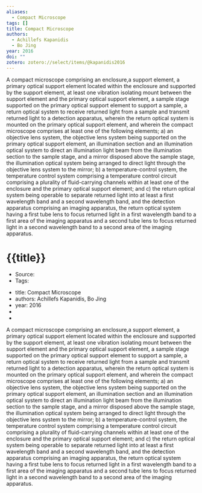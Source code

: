 ```yaml
---
aliases:
  - Compact Microscope
tags: []
title: Compact Microscope
authors:
  - Achillefs Kapanidis
  - Bo Jing
year: 2016
doi: ""
zotero: zotero://select/items/@kapanidis2016
---
```

<!-- START_ABSTRACT -->
A compact microscope comprising an enclosure,a support element, a primary optical support element located within the enclosure and supported by the support element, at least one vibration isolating mount between the support element and the primary optical support element, a sample stage supported on the primary optical support element to support a sample, a return optical system to receive returned light from a sample and transmit returned light to a detection apparatus, wherein the return optical system is mounted on the primary optical support element, and wherein the compact microscope comprises at least one of the following elements; a) an objective lens system, the objective lens system being supported on the primary optical support element, an illumination section and an illumination optical system to direct an illumination light beam from the illumination section to the sample stage, and a mirror disposed above the sample stage, the illumination optical system being arranged to direct light through the objective lens system to the mirror; b) a temperature-control system, the temperature control system comprising a temperature control circuit comprising a plurality of fluid-carrying channels within at least one of the enclosure and the primary optical support element; and c) the return optical system being operable to separate returned light into at least a first wavelength band and a second wavelength band, and the detection apparatus comprising an imaging apparatus, the return optical system having a first tube lens to focus returned light in a first wavelength band to a first area of the imaging apparatus and a second tube lens to focus returned light in a second wavelength band to a second area of the imaging apparatus.
<!-- END_ABSTRACT -->

<!-- START_TEMPLATE -->
# {{title}}

- Source:
- Tags: 
<!-- END_TEMPLATE -->

- title: Compact Microscope
- authors: Achillefs Kapanidis, Bo Jing
- year: 2016
- 
- 

A compact microscope comprising an enclosure,a support element, a primary optical support element located within the enclosure and supported by the support element, at least one vibration isolating mount between the support element and the primary optical support element, a sample stage supported on the primary optical support element to support a sample, a return optical system to receive returned light from a sample and transmit returned light to a detection apparatus, wherein the return optical system is mounted on the primary optical support element, and wherein the compact microscope comprises at least one of the following elements; a) an objective lens system, the objective lens system being supported on the primary optical support element, an illumination section and an illumination optical system to direct an illumination light beam from the illumination section to the sample stage, and a mirror disposed above the sample stage, the illumination optical system being arranged to direct light through the objective lens system to the mirror; b) a temperature-control system, the temperature control system comprising a temperature control circuit comprising a plurality of fluid-carrying channels within at least one of the enclosure and the primary optical support element; and c) the return optical system being operable to separate returned light into at least a first wavelength band and a second wavelength band, and the detection apparatus comprising an imaging apparatus, the return optical system having a first tube lens to focus returned light in a first wavelength band to a first area of the imaging apparatus and a second tube lens to focus returned light in a second wavelength band to a second area of the imaging apparatus.